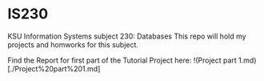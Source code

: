 # IS230
KSU Information Systems subject 230: Databases
This repo will hold my projects and homworks for this subject.

Find the Report for first part of the Tutorial Project here: !(Project part 1.md)[./Project%20part%201.md]
